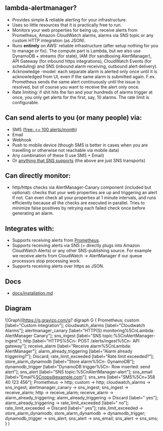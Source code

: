 lambda-alertmanager?
--------------------

- Provides simple & reliable alerting for your infrastructure.
- Uses so little resources that it is practically free to run.
- Monitors your web properties for being up, receive alerts from Prometheus, Amazon CloudWatch alarms, alarms via SNS topic
  or any custom HTTP integration (as JSON).
- Runs **entirely** on AWS' reliable infrastructure (after setup nothing for you to manage or fix). The compute part is Lambda,
  but we also use DynamoDB + streams (for state), IAM (for sandboxing AlertManager), API Gateway (for inbound https integrations),
  CloudWatch Events (for scheduling) and SNS (inbound alarm receiving, outbound alert delivery).
- Acknowledge -model: each separate alarm is alerted only once until it is acknowledged from UI,
  even if the same alarm is submitted again. F.ex. Prometheus sends the same alert continuously
  until the issue is resolved, but of course you want to receive the alert only once.
- Rate limiting: if shit hits the fan and your hundreds of alarms trigger at once, you only get alerts
  for the first, say, 10 alarms. The rate limit is configurable.


Can send alerts to you (or many people) via:
--------------------------------------------

- SMS ([free: <= 100 alerts/month](https://aws.amazon.com/sns/sms-pricing/))
- Email
- Webhook
- Push to mobile device (though SMS is better in cases when you are travelling or otherwise not reachable via mobile data)
- Any combination of these (I use SMS + Email)
- Or [anything that SNS supports](https://aws.amazon.com/sns/details/) (the above are just SNS transports)


Can directly monitor:
---------------------

- http/https checks via AlertManager-Canary component (included but optional):
  checks that your web properties are up and triggering an alert if not. Can even check all your properties
  at 1 minute intervals, and runs efficiently because all the checks are executed in parallel. Tries to minimize
  false positives by retrying each failed check once before generating an alarm.


Integrates with:
----------------

- Supports receiving alerts from [Prometheus](https://prometheus.io/).
- Supports receiving alerts via SNS (= directly plugs into Amazon CloudWatch Alerts)
  or any other SNS-publishing source. For example we receive alerts from CloudWatch -> AlertManager if our
  queue processors stop processing work.
- Supports receiving alerts over https as JSON.


Docs
----

- [docs/installation.md](docs/installation.md)


Diagram
-------

![Graph](https://g.gravizo.com/g?
  digraph G {
  	Prometheus;
  	custom [label="Custom integration"];
  	cloudwatch_alarms [label="Cloudwatch Alarms"];
  	alertmanager_canary [label="HTTP(S) monitoring%5CnLambda: AlertManager Canary"];
  	sns_ingest [label="SNS topic:%5CnAlertManager-ingest"];
  	http [label="HTTPS%5Cn- POST /alerts/ingest%5Cn- API gateway"];
  	receive_alarm [label="Receive alarm%5CnLambda: AlertManager"];
  	alarm_already_triggering [label="Alarm already triggering?"];
  	Discard;
  	rate_limit_exceeded [label="Rate limit exceeded?"];
  	store_alarm_dynamodb [label="Store alarm%5Cn- DynamoDB"];
  	dynamodb_trigger [label="DynamoDB trigger%5Cn- Row inserted: send alert"];
  	sns_alert [label="SNS topic:%5CnAlertManager-alert"];
  	sns_email [label="Email%5Cnops@example.com"];
  	sns_sms [label="SMS%5Cn+358 40 123 456"];
  	Prometheus -> http;
  	custom -> http;
  	cloudwatch_alarms -> sns_ingest;
  	alertmanager_canary -> sns_ingest;
  	sns_ingest -> receive_alarm;
  	http -> receive_alarm;
  	receive_alarm -> alarm_already_triggering;
  	alarm_already_triggering -> Discard [label=" yes"];
  	alarm_already_triggering -> rate_limit_exceeded [label=" no"];
  	rate_limit_exceeded -> Discard [label=" yes"];
  	rate_limit_exceeded -> store_alarm_dynamodb;
  	store_alarm_dynamodb -> dynamodb_trigger;
  	dynamodb_trigger -> sns_alert;
  	sns_alert -> sns_email;
  	sns_alert -> sns_sms;
  }
)
